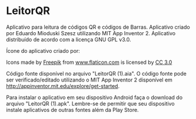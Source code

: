 # LeitorQR
Aplicativo para leitura de códigos QR e códigos de Barras. Aplicativo criado por Eduardo Mioduski Szesz utilizando MIT App Inventor 2. Aplicativo distribuído de acordo com  a licença GNU GPL v3.0.

Ícone do aplicativo criado por: <div>Icons made by <a href="http://www.freepik.com" title="Freepik">Freepik</a> from <a href="http://www.flaticon.com" title="Flaticon">www.flaticon.com</a> is licensed by <a href="http://creativecommons.org/licenses/by/3.0/" title="Creative Commons BY 3.0" target="_blank">CC 3.0 </a></div>

Código fonte disponível no arquivo "LeitorQR (1).aia". O código fonte pode ser verificado/editado utilizando o MIT App Inventor 2 disponível em http://appinventor.mit.edu/explore/get-started.

Para instalar o aplicativo em seu dispositivo Android faça o download do arquivo "LeitorQR (1).apk". Lembre-se de permitir que seu dispositivo instale aplicativos de outras fontes além da Play Store.
